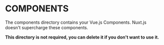 # COMPONENTS

The components directory contains your Vue.js Components. Nuxt.js doesn't supercharge these components.

**This directory is not required, you can delete it if you don't want to use it.**
